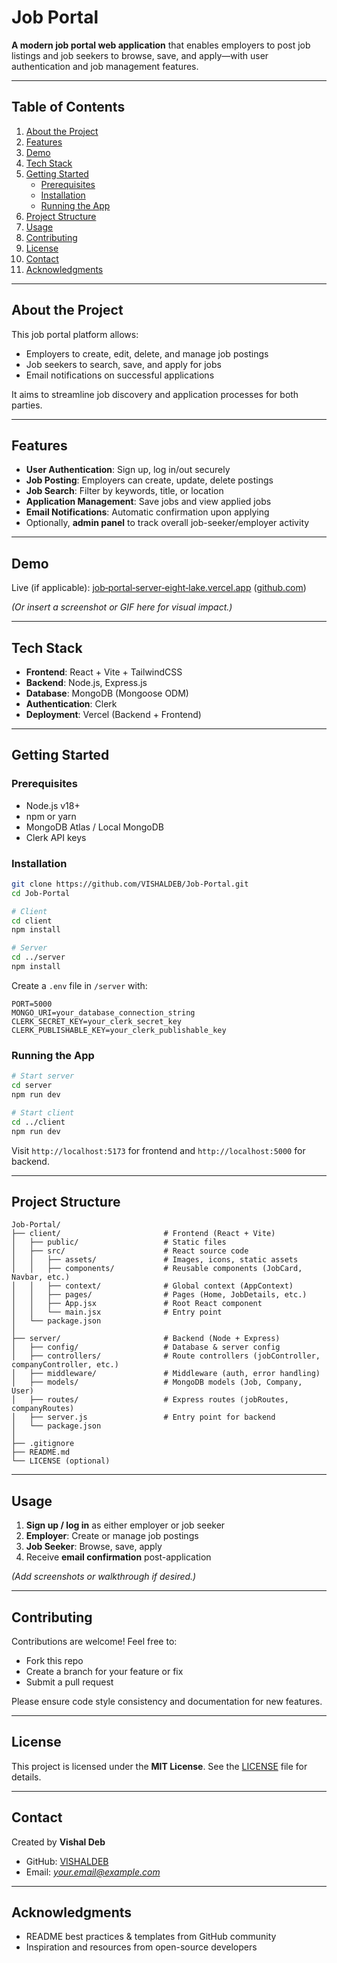 # Job Portal

**A modern job portal web application** that enables employers to post job listings and job seekers to browse, save, and apply—with user authentication and job management features.

---

##  Table of Contents

1. [About the Project](#about-the-project)  
2. [Features](#features)  
3. [Demo](#demo)  
4. [Tech Stack](#tech-stack)  
5. [Getting Started](#getting-started)  
   - [Prerequisites](#prerequisites)  
   - [Installation](#installation)  
   - [Running the App](#running-the-app)  
6. [Project Structure](#project-structure)  
7. [Usage](#usage)  
8. [Contributing](#contributing)  
9. [License](#license)  
10. [Contact](#contact)  
11. [Acknowledgments](#acknowledgments)

---

## About the Project

This job portal platform allows:

- Employers to create, edit, delete, and manage job postings  
- Job seekers to search, save, and apply for jobs  
- Email notifications on successful applications  

It aims to streamline job discovery and application processes for both parties.

---

## Features

- **User Authentication**: Sign up, log in/out securely  
- **Job Posting**: Employers can create, update, delete postings  
- **Job Search**: Filter by keywords, title, or location  
- **Application Management**: Save jobs and view applied jobs  
- **Email Notifications**: Automatic confirmation upon applying  
- Optionally, **admin panel** to track overall job-seeker/employer activity  

---

## Demo

Live (if applicable): [job‑portal‑server‑eight‑lake.vercel.app](job‑portal‑server‑eight‑lake.vercel.app) ([github.com](https://github.com/VISHALDEB/Job-Portal))  

*(Or insert a screenshot or GIF here for visual impact.)*

---

## Tech Stack

- **Frontend**: React + Vite + TailwindCSS  
- **Backend**: Node.js, Express.js  
- **Database**: MongoDB (Mongoose ODM)  
- **Authentication**: Clerk  
- **Deployment**: Vercel (Backend + Frontend)  

---

## Getting Started

### Prerequisites

- Node.js v18+  
- npm or yarn  
- MongoDB Atlas / Local MongoDB  
- Clerk API keys

### Installation

```bash
git clone https://github.com/VISHALDEB/Job-Portal.git
cd Job-Portal

# Client
cd client
npm install

# Server
cd ../server
npm install
```

Create a `.env` file in `/server` with:

```
PORT=5000
MONGO_URI=your_database_connection_string
CLERK_SECRET_KEY=your_clerk_secret_key
CLERK_PUBLISHABLE_KEY=your_clerk_publishable_key
```

### Running the App

```bash
# Start server
cd server
npm run dev

# Start client
cd ../client
npm run dev
```

Visit `http://localhost:5173` for frontend and `http://localhost:5000` for backend.

---

## Project Structure

```
Job-Portal/
├── client/                       # Frontend (React + Vite)
│   ├── public/                   # Static files
│   ├── src/                      # React source code
│   │   ├── assets/               # Images, icons, static assets
│   │   ├── components/           # Reusable components (JobCard, Navbar, etc.)
│   │   ├── context/              # Global context (AppContext)
│   │   ├── pages/                # Pages (Home, JobDetails, etc.)
│   │   ├── App.jsx               # Root React component
│   │   └── main.jsx              # Entry point
│   └── package.json
│
├── server/                       # Backend (Node + Express)
│   ├── config/                   # Database & server config
│   ├── controllers/              # Route controllers (jobController, companyController, etc.)
│   ├── middleware/               # Middleware (auth, error handling)
│   ├── models/                   # MongoDB models (Job, Company, User)
│   ├── routes/                   # Express routes (jobRoutes, companyRoutes)
│   ├── server.js                 # Entry point for backend
│   └── package.json
│
├── .gitignore
├── README.md
└── LICENSE (optional)
```

---

## Usage

1. **Sign up / log in** as either employer or job seeker  
2. **Employer**: Create or manage job postings  
3. **Job Seeker**: Browse, save, apply  
4. Receive **email confirmation** post-application

*(Add screenshots or walkthrough if desired.)*

---

## Contributing

Contributions are welcome! Feel free to:

- Fork this repo  
- Create a branch for your feature or fix  
- Submit a pull request

Please ensure code style consistency and documentation for new features.

---

## License

This project is licensed under the **MIT License**. See the [LICENSE](LICENSE) file for details.

---

## Contact

Created by **Vishal Deb**  
- GitHub: [VISHALDEB](https://github.com/VISHALDEB)  
- Email: *your.email@example.com*

---

## Acknowledgments

- README best practices & templates from GitHub community  
- Inspiration and resources from open-source developers  

